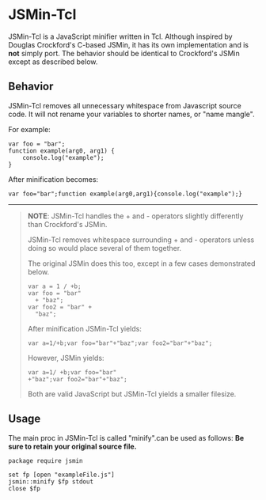 JSMin-Tcl
=========
JSMin-Tcl is a JavaScript minifier written in Tcl. Although inspired by Douglas Crockford's C-based JSMin, it has its own implementation and is **not** simply port. The behavior should be identical to Crockford's JSMin except as described below.

Behavior
--------
JSMin-Tcl removes all unnecessary whitespace from Javascript source code.
It will not rename your variables to shorter names, or "name mangle".

For example:

```
var foo = "bar";
function example(arg0, arg1) {
    console.log("example");
}
```

After minification becomes:
```
var foo="bar";function example(arg0,arg1){console.log("example");}
```

----------

>**NOTE**:
> JSMin-Tcl handles the + and - operators slightly differently than Crockford's JSMin.
>
> JSMin-Tcl removes whitespace surrounding + and - operators unless doing so would place
> several of them together.
>
> The original JSMin does this too, except in a few cases demonstrated below.
> ```
> var a = 1 / +b;
> var foo = "bar"
>   + "baz";
> var foo2 = "bar" +
>   "baz";
> ```
>
> After minification JSMin-Tcl yields:
> ```
> var a=1/+b;var foo="bar"+"baz";var foo2="bar"+"baz";
> ```
>
> However, JSMin yields:
> ```
> var a=1/ +b;var foo="bar"
> +"baz";var foo2="bar"+"baz";
> ```
>
> Both are valid JavaScript but JSMin-Tcl yields a smaller filesize.

Usage
-----
The main proc in JSMin-Tcl is called "minify".can be used as follows:
**Be sure to retain your original source file.**

```
package require jsmin

set fp [open "exampleFile.js"]
jsmin::minify $fp stdout
close $fp
```
